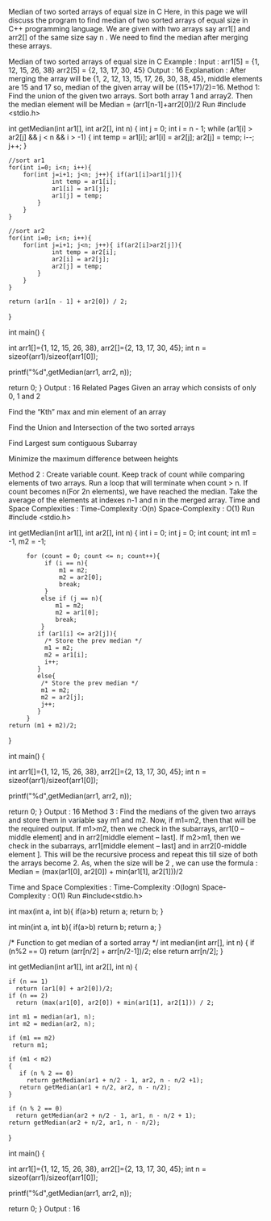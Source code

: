 Median of two sorted arrays of equal size in C
Here, in this page we will discuss the program to find median of two sorted arrays of equal size in C++ programming language. We are given with two arrays say arr1[] and arr2[] of the same size say n . We need to find the median after merging these arrays.

Median of two sorted arrays of equal size in C
Example :
Input : arr1[5] = {1, 12, 15, 26, 38}
             arr2[5] = {2, 13, 17, 30, 45}
Output : 16
Explanation : After merging the array will be {1, 2, 12, 13, 15, 17, 26, 30, 38, 45}, middle elements are 15 and 17
so, median of the given array will be ((15+17)/2)=16.
Method 1:
Find the union of the given two arrays.
Sort both array 1 and array2.
Then the median element will be
Median = (arr1[n-1]+arr2[0])/2
Run
#include <stdio.h>

int getMedian(int ar1[], int ar2[], int n)
{
    int j = 0;
    int i = n - 1;
    while (ar1[i] > ar2[j] && j < n && i > -1)
      {
            int temp = ar1[i];
            ar1[i] = ar2[j];
            ar2[j] = temp;
            i--;
            j++;
      }

    //sort ar1
    for(int i=0; i<n; i++){
        for(int j=i+1; j<n; j++){ if(ar1[i]>ar1[j]){
                int temp = ar1[i];
                ar1[i] = ar1[j];
                ar1[j] = temp;
            }
        }
    }
    
    //sort ar2
    for(int i=0; i<n; i++){
        for(int j=i+1; j<n; j++){ if(ar2[i]>ar2[j]){
                int temp = ar2[i];
                ar2[i] = ar2[j];
                ar2[j] = temp;
            }
        }
    }

    return (ar1[n - 1] + ar2[0]) / 2;
}

int main()
{
 
   int arr1[]={1, 12, 15, 26, 38}, arr2[]={2, 13, 17, 30, 45};
   int n = sizeof(arr1)/sizeof(arr1[0]);
   
   printf("%d",getMedian(arr1, arr2, n));

   return 0;
}
Output :
16
Related Pages
Given an array which consists of only 0, 1 and 2

Find the “Kth” max and min element of an array

Find the Union and Intersection of the two sorted arrays

Find Largest sum contiguous Subarray

Minimize the maximum difference between heights 

Method 2 :
Create variable count. Keep track of count while comparing elements of two arrays.
Run a loop that will terminate when count > n.
If count becomes n(For 2n elements), we have reached the median.
Take the average of the elements at indexes n-1 and n in the merged array.
Time and Space Complexities :
Time-Complexity :O(n)
Space-Complexity : O(1)
Run
#include <stdio.h>

int getMedian(int ar1[], int ar2[], int n)
{
    int i = 0;
    int j = 0; 
    int count;
    int m1 = -1, m2 = -1;

         for (count = 0; count <= n; count++){
              if (i == n){
                  m1 = m2;
                  m2 = ar2[0];
                  break;
              }
             else if (j == n){
                 m1 = m2;
                 m2 = ar1[0];
                 break;
             }
            if (ar1[i] <= ar2[j]){
              /* Store the prev median */
              m1 = m2;
              m2 = ar1[i];
              i++;
            }
            else{
             /* Store the prev median */
             m1 = m2;
             m2 = ar2[j];
             j++;
            }
         }
    return (m1 + m2)/2;
}

int main()
{
 
   int arr1[]={1, 12, 15, 26, 38}, arr2[]={2, 13, 17, 30, 45};
   int n = sizeof(arr1)/sizeof(arr1[0]);
   
   printf("%d",getMedian(arr1, arr2, n));

   return 0;
}
Output :
16
Method 3  :
Find the medians of the given two arrays and store them in variable say m1 and m2.
Now, if m1=m2, then that will be the required output.
If m1>m2, then we check in the subarrays, arr1[0 – middle element] and in arr2[middle element – last].
If m2>m1, then we check in the subarrays, arr1[middle element – last] and in arr2[0-middle element ].
This will be the recursive process and repeat this till size of both the arrays become 2.
As, when the size will be 2 , we can use the formula :
Median = (max(ar1[0], ar2[0]) + min(ar1[1], ar2[1]))/2

Time and Space Complexities :
Time-Complexity :O(logn)
Space-Complexity : O(1)
Run
#include<stdio.h> 

int max(int a, int b){
    if(a>b)
        return a;
    return b;
}

int min(int a, int b){
    if(a>b)
        return b;
    return a;
}

/* Function to get median of a sorted array */
int median(int arr[], int n)
{
   if (n%2 == 0)
    return (arr[n/2] + arr[n/2-1])/2;
   else
    return arr[n/2];
}

int getMedian(int ar1[], int ar2[], int n)
{

    if (n == 1)
      return (ar1[0] + ar2[0])/2;
    if (n == 2)
      return (max(ar1[0], ar2[0]) + min(ar1[1], ar2[1])) / 2;

    int m1 = median(ar1, n); 
    int m2 = median(ar2, n); 

    if (m1 == m2)
     return m1;

    if (m1 < m2)
    {
       if (n % 2 == 0)
         return getMedian(ar1 + n/2 - 1, ar2, n - n/2 +1);
       return getMedian(ar1 + n/2, ar2, n - n/2);
    }

    if (n % 2 == 0)
      return getMedian(ar2 + n/2 - 1, ar1, n - n/2 + 1);
    return getMedian(ar2 + n/2, ar1, n - n/2);
}

int main()
{
 
   int arr1[]={1, 12, 15, 26, 38}, arr2[]={2, 13, 17, 30, 45};
   int n = sizeof(arr1)/sizeof(arr1[0]);
   
   printf("%d",getMedian(arr1, arr2, n));

   return 0;
}
Output :
16
